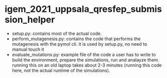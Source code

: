 # igem_2021_uppsala_qresfep_submission_helper

- setup.py: contains most of the actual code.
- perform_mutagenesis.py: contains the code that performs the mutagenesis with the pymol cli. it is used by setup.py, no need to manual touch it
- evaluate_mutations.py: example file of the code a user has to write to build the environment, prepare the simulations, run and analayze them. running this on an old laptop takes about 2-3 minutes (running this code here, not the actual runtime of the simulations).
